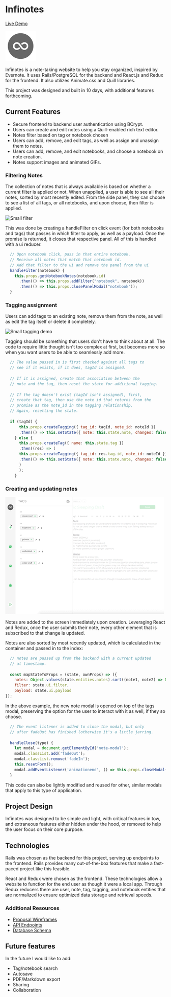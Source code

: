 # Infinotes

[Live Demo][heroku]

![Logo](app/assets/images/infinotes.png)

[heroku]: https://infinotes.herokuapp.com/
Infinotes is a note-taking website to help you stay organized, inspired by Evernote. It uses Rails/PostgreSQL for the backend and React.js and Redux for the frontend. It also utilizes Animate.css and Quill libraries.

This project was designed and built in 10 days, with additional features forthcoming.

## Current Features
  * Secure frontend to backend user authentication using BCrypt.
  * Users can create and edit notes using a Quill-enabled rich text editor.
  * Notes filter based on tag or notebook chosen
  * Users can add, remove, and edit tags, as well as assign and unassign them to notes.
  * Users can add, remove, and edit notebooks, and choose a notebook on note creation. 
  * Notes support images and animated GIFs.

### Filtering Notes

The collection of notes that is always available is based on whether a current filter is applied or not. When unapplied, a user is able to see all their notes, sorted by most recently edited. From the side panel, they can choose to see a list of all tags, or all notebooks, and upon choose, then filter is applied.

![Small filter](docs/images/filtering.mov.gif)

This was done by creating a handleFilter on click event (for both notebooks and tags) that passes in which filter to apply, as well as a payload. Once the promise is returned, it closes that respective panel. All of this is handled with a ui reducer.

```js
  // Upon notebook click, pass in that entire notebook.
  // Receive all notes that match that notebook id.
  // Add that filter to the ui and remove the panel from the ui
  handleFilter(notebook) {
    this.props.getNotebookNotes(notebook.id)
      .then(() => this.props.addFilter("notebook", notebook))
      .then(() => this.props.closePanelModal("notebook"));
  }
```

### Tagging assignment

Users can add tags to an existing note, remove them from the note, as well as edit the tag itself or delete it completely. 

![Small tagging demo](docs/images/tagging.mov.gif)

Tagging should be something that users don't have to think about at all. The code to require little thought isn't too complex at first, but becomes more so when you want users to be able to seamlessly add more.

```js
  // The value passed in is first checked against all tags to 
  // see if it exists, if it does, tagId is assigned.

  // If it is assigned, create that association between the 
  // note and the tag, then reset the state for additional tagging.
  
  // If the tag doesn't exist (tagId isn't assigned), first, 
  // create that tag, then use the note id that returns from the
  // promise as the note_id in the tagging relationship. 
  // Again, resetting the state.

  if (tagId) {
      this.props.createTagging({ tag_id: tagId, note_id: noteId })
      .then(() => this.setState({ note: this.state.note, changes: false, tag: '' }));
    } else {
      this.props.createTag({ name: this.state.tag })
      .then((res) => (
      this.props.createTagging({ tag_id: res.tag.id, note_id: noteId })
      .then(() => this.setState({ note: this.state.note, changes: false, tag: '' }))
      )     
      );
    }
```

### Creating and updating notes

![Small note creation demo](docs/images/note-creation.mov.gif)

Notes are added to the screen immediately upon creation. Leveraging React and Redux, once the user submits their note, every other element that is subscribed to that change is updated.

Notes are also sorted by most recently updated, which is calculated in the container and passed in to the index:

```javascript
  // notes are passed up from the backend with a current updated
  // at timestamp.

  const mapStateToProps = (state, ownProps) => ({
    notes: Object.values(state.entities.notes).sort((note1, note2) => Date.parse(note1.updated_at) < Date.parse(note2.updated_at)),
    filter: state.ui.filter,
    payload: state.ui.payload
});
```

In the above example, the new note modal is opened on top of the tags modal, preserving the option for the user to interact with it as well, if they so choose.

```javascript
  // The event listener is added to close the modal, but only
  // after fadeOut has finished (otherwise it's a little jarring.

  handleClose(type) {
    let modal = document.getElementById('note-modal');
    modal.classList.add('fadeOut');
    modal.classList.remove('fadeIn');
    this.resetForm();
    modal.addEventListener('animationend', () => this.props.closeModal(type));
  }
```

This code can also be lightly modified and reused for other, similar modals that apply to this type of application.

## Project Design

Infinotes was designed to be simple and light, with critical features in tow, and extraneous features either hidden under the hood, or removed to help the user focus on their core purpose.

## Technologies

Rails was chosen as the backend for this project, serving up endpoints to the frontend. Rails provides many out-of-the-box features that make a fast-paced project like this feasible.

React and Redux were chosen as the frontend. These technologies allow a website to function for the end user as though it were a local app. Through Redux reducers there are user, note, tag, tagging, and notebook entities that are normalized to ensure optimized data storage and retrieval speeds.

### Additional Resources
  * [Proposal Wireframes][wireframes]
  * [API Endpoints][apiEndPoints]
  * [Database Schema][dbSchema]

[wireframes]: https://github.com/jubby2000/infinotes/wiki/Component-Hierarchy-with-Wireframes
[apiEndPoints]: https://github.com/jubby2000/infinotes/wiki/Routes
[dbSchema]: https://github.com/jubby2000/infinotes/wiki/Database-Schema

## Future features

In the future I would like to add:
  * Tag/notebook search
  * Autosave
  * PDF/Markdown export
  * Sharing
  * Collaboration